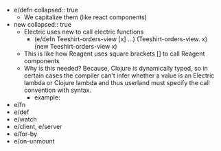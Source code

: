 - e/defn
  collapsed:: true
	- We capitalize them (like react components)
- new
  collapsed:: true
	- Electric uses new to call electric functions
		- (e/defn Teeshirt-orders-view [x] ...)
		  (Teeshirt-orders-view. x)
		  (new Teeshirt-orders-view x)
	- This is like how Reagent uses square brackets [] to call Reagent components
	- Why is this needed? Because, Clojure is dynamically typed, so in certain cases the compiler can't infer whether a value is an Electric lambda or Clojure lambda and thus userland must specify the call convention with syntax.
		- example:
- e/fn
- e/def
- e/watch
- e/client, e/server
- e/for-by
- e/on-unmount